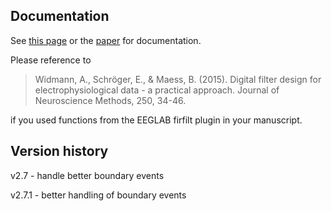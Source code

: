 Documentation
-------------
See [this page](https://eeglab.org/others/Firfilt_FAQ.html) or the [paper](https://home.uni-leipzig.de/biocog/eprints/widmann_a2015jneuroscimeth250_34.pdf)
 for documentation.

Please reference to

> Widmann, A., Schröger, E., & Maess, B. (2015). Digital filter design for electrophysiological data - a practical approach. Journal of Neuroscience Methods, 250, 34-46.

if you used functions from the EEGLAB firfilt plugin in your manuscript.

Version history
---------------
v2.7 - handle better boundary events

v2.7.1 - better handling of boundary events
